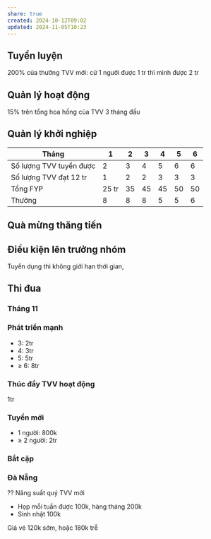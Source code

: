 ```yaml
---
share: true
created: 2024-10-12T09:02
updated: 2024-11-05T10:23
---
```

## Tuyển luyện
200% của thưởng TVV mới: cứ 1 người được 1 tr thì mình được 2 tr
## Quản lý hoạt động
15% trên tổng hoa hồng của TVV
3 tháng đầu
## Quản lý khởi nghiệp
| Tháng                   | 1     | 2   | 3   | 4   | 5   | 6   |
| ----------------------- | ----- | --- | --- | --- | --- | --- |
| Số lượng TVV tuyển được | 2     | 3   | 4   | 5   | 6   | 6   |
| Số lượng TVV đạt 12 tr  | 1     | 2   | 2   | 3   | 3   | 3   |
| Tổng FYP                | 25 tr | 35  | 45  | 45  | 50  | 50  |
| Thưởng                  | 8     | 8   | 8   | 5   | 5   | 6   |

## Quà mừng thăng tiến


## Điều kiện lên trưởng nhóm
Tuyển dụng thì không giới hạn thời gian, 
## Thi đua
### Tháng 11
### Phát triển mạnh
- 3: 2tr
- 4: 3tr
- 5: 5tr
- ≥ 6: 8tr
### Thúc đẩy  TVV hoạt động
1tr
### Tuyển mới
- 1 người: 800k
- ≥ 2 người: 2tr

### Bắt cặp
### Đà Nẵng

??
Năng suất quý
TVV mới

- Họp mỗi tuần được 100k, hàng tháng 200k
- Sinh nhật 100k

Giá vé 120k sớm, hoặc 180k trễ